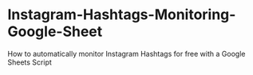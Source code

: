 # Instagram-Hashtags-Monitoring-Google-Sheet
How to automatically monitor Instagram Hashtags for free with a Google Sheets Script
